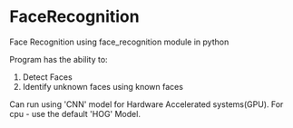 # FaceRecognition
Face Recognition using face_recognition module in python

Program has the ability to:
1) Detect Faces 
2) Identify unknown faces using known faces

Can run using 'CNN' model for Hardware Accelerated systems(GPU). For cpu - use the default 'HOG' Model.

